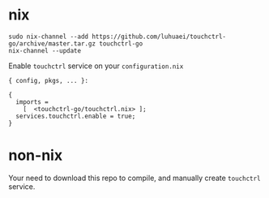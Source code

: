 
# nix

```
sudo nix-channel --add https://github.com/luhuaei/touchctrl-go/archive/master.tar.gz touchctrl-go
nix-channel --update
```

Enable `touchctrl` service on your `configuration.nix`

```
{ config, pkgs, ... }:

{
  imports =
    [  <touchctrl-go/touchctrl.nix> ];
  services.touchctrl.enable = true;
}
```

# non-nix
Your need to download this repo to compile, and manually create `touchctrl` service.
